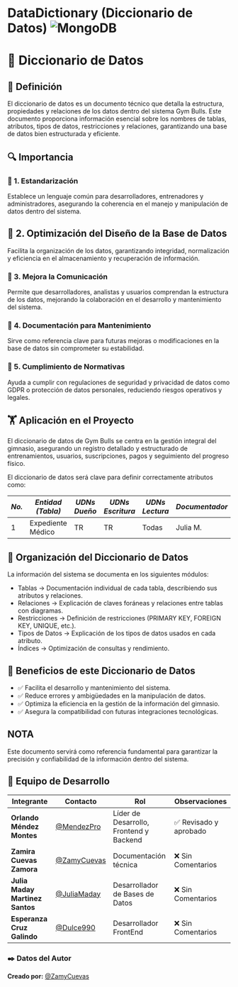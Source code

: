    #  DataDictionary (Diccionario de Datos) ![MongoDB](https://img.shields.io/badge/MongoDB-4EA94B?style=for-the-badge&logo=mongodb&logoColor=white)


# 📖 Diccionario de Datos  

## 📌 Definición  

El diccionario de datos es un documento técnico que detalla la estructura, propiedades y relaciones de los datos dentro del sistema Gym Bulls. Este documento proporciona información esencial sobre los nombres de tablas, atributos, tipos de datos, restricciones y relaciones, garantizando una base de datos bien estructurada y eficiente.

## 🔍 Importancia  

### 📌 1. Estandarización  
Establece un lenguaje común para desarrolladores, entrenadores y administradores, asegurando la coherencia en el manejo y manipulación de datos dentro del sistema.

## 📌 2. Optimización del Diseño de la Base de Datos
Facilita la organización de los datos, garantizando integridad, normalización y eficiencia en el almacenamiento y recuperación de información.

### 📌 3. Mejora la Comunicación  
Permite que desarrolladores, analistas y usuarios comprendan la estructura de los datos, mejorando la colaboración en el desarrollo y mantenimiento del sistema.

### 📌 4. Documentación para Mantenimiento  
Sirve como referencia clave para futuras mejoras o modificaciones en la base de datos sin comprometer su estabilidad. 

### 📌 5. Cumplimiento de Normativas  
Ayuda a cumplir con regulaciones de seguridad y privacidad de datos como GDPR o protección de datos personales, reduciendo riesgos operativos y legales.

## 🏋️ Aplicación en el Proyecto  

El diccionario de datos de Gym Bulls se centra en la gestión integral del gimnasio, asegurando un registro detallado y estructurado de entrenamientos, usuarios, suscripciones, pagos y seguimiento del progreso físico.

El diccionario de datos será clave para definir correctamente atributos como:  

|*No.*|*Entidad (Tabla)* |*UDNs Dueño*|*UDNs Escritura*|*UDNs Lectura*|*Documentador*|
|----------|--------|---|-------------|---|----|
|1|Expediente Médico|TR|TR|Todas|Julia M.|

## 📂 Organización del Diccionario de Datos

La información del sistema se documenta en los siguientes módulos:

- Tablas → Documentación individual de cada tabla, describiendo sus atributos y relaciones.
- Relaciones → Explicación de claves foráneas y relaciones entre tablas con diagramas.
- Restricciones → Definición de restricciones (PRIMARY KEY, FOREIGN KEY, UNIQUE, etc.).
- Tipos de Datos → Explicación de los tipos de datos usados en cada atributo.
- Índices → Optimización de consultas y rendimiento.


## 🔹 Beneficios de este Diccionario de Datos

- ✅ Facilita el desarrollo y mantenimiento del sistema.
- ✅ Reduce errores y ambigüedades en la manipulación de datos.
- ✅ Optimiza la eficiencia en la gestión de la información del gimnasio.
- ✅ Asegura la compatibilidad con futuras integraciones tecnológicas.

## NOTA

Este documento servirá como referencia fundamental para garantizar la precisión y confiabilidad de la información dentro del sistema.  

## 👥 Equipo de Desarrollo  

| Integrante | Contacto | Rol | Observaciones |
|------------|----------|----------------------------|------------------|
| **Orlando Méndez Montes** | [@MendezPro](https://github.com/MendezPro) | Líder de Desarrollo, Frontend y Backend | ✅ Revisado y aprobado |
| **Zamira Cuevas Zamora** | [@ZamyCuevas](https://github.com/ZamyCuevas) | Documentación técnica | ❌ Sin Comentarios |
| **Julia Maday Martinez Santos** | [@JuliaMaday](https://github.com/JuliaMaday) | Desarrollador de Bases de Datos | ❌ Sin Comentarios |
| **Esperanza Cruz Galindo** | [@Dulce990](https://github.com/Dulce990) | Desarrollador FrontEnd | ❌ Sin Comentarios |

### ✒️ **Datos del Autor** 

**Creado por:** [@ZamyCuevas](https://github.com/ZamyCuevas)  
